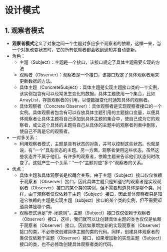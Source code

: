 # 设计模式
## 1.  观察者模式
+  **观察者模式**定义了对象之间一个主题对多应多个观察者的依赖，这样一来，当一个对象改变状态时，它的所有依赖者都会收到通知并自动更新。
+ 角色：
    + 主题（Subject）：主题是一个接口，该接口规定了具体主题需要实现的方法
    + 观察者（Observer）：观察者是一个接口，该接口规定了具体观察者用来更新数据的方法。
    + 具体主题（ConcreteSubject）：具体主题是实现主题接口类的一个实例，该实例包含有可以经常发生变化的数据。具体主题使用一个集合，比如ArrayList，存放观察者的引用，以便数据变化时通知具体的观察者。
    + 具体观察者（Concrete Observer）：具体观察者是实现观察者接口的一个实例。具体观察者包含有可以存放具体主题引用的主题接口变量，以便具体观察者让具体主题将自己添加到具体主题的集合中，使自己成为它的观察者，或让这个具体的主题将自己从具体的主题中的观察者列表中删除，使自己不再是它的观察者。
+ 一对多关系：
    + 利用观察者模式，主题是具有状态的对象，并可以控制这些状态。也就是说，有“一个”具有状态的主题。另一方面，观察者使用这些状态，虽然这些状态并不属于他们。有许多的观察者，依赖主题来告诉他们状态何时改变了。这就产生一个关系：“一个”主题对应“多个”观察者的关系。
+ 优点：
    + 具体主题和具体观察者是松耦合关系。由于主题（Subject）接口仅仅依赖于观察者（Observer）接口，因此具体主题只是知道它的观察者是实现观察者（Observer）接口的某个类的实例，但不需要知道具体是哪个类。同样，由于观察者仅仅依赖于主题（Subject）接口，因此具体观察者只是知道它依赖的主题是实现主题（subject）接口的某个类的实例，但不需要知道具体是哪个类。
    + 观察模式满足“开-闭原则”。主题（Subject）接口仅仅依赖于观察者（Observer）接口，这样，我们就可以让创建具体主题的类也仅仅是依赖于观察者（Observer）接口，因此如果增加新的实现观察者（Observer）接口的类，不必修改创建具体主题的类的代码。同样，创建具体观察者的类仅仅依赖于主题（Observer）接口，如果增加新的实现主题（Subject）接口的类，也不必修改创建具体观察者类的代码。

